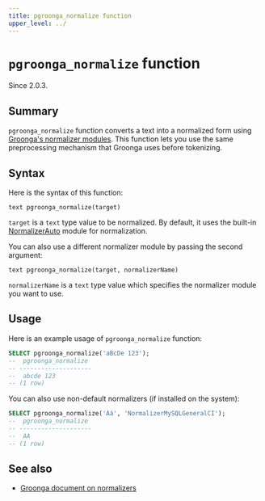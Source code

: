 ```yaml
---
title: pgroonga_normalize function
upper_level: ../
---
```


# `pgroonga_normalize` function

Since 2.0.3.

## Summary

`pgroonga_normalize` function converts a text into a normalized form using [Groonga's normalizer modules](http://groonga.org/docs/reference/normalizers.html).
This function lets you use the same preprocessing mechanism that Groonga uses before tokenizing.

## Syntax

Here is the syntax of this function:

```text
text pgroonga_normalize(target)
```

`target` is a `text` type value to be normalized. By default, it uses the built-in [NormalizerAuto](http://groonga.org/docs/reference/normalizers.html#normalizerauto) module for normalization.

You can also use a different normalizer module by passing the second argument:

```text
text pgroonga_normalize(target, normalizerName)
```

`normalizerName` is a `text` type value which specifies the normalizer module you want to use.

## Usage

Here is an example usage of `pgroonga_normalize` function:

```sql
SELECT pgroonga_normalize('aBcDe 123');
--  pgroonga_normalize 
-- --------------------
--  abcde 123
-- (1 row)
```

You can also use non-default normalizers (if installed on the system):

```sql
SELECT pgroonga_normalize('Àá', 'NormalizerMySQLGeneralCI');
--  pgroonga_normalize 
-- --------------------
--  AA
-- (1 row)
```

## See also

 * [Groonga document on normalizers](http://groonga.org/docs/reference/normalizers.html)
